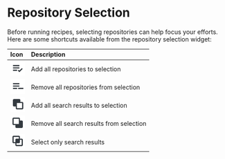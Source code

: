 # Repository Selection

Before running recipes, selecting repositories can help focus your efforts. Here are some shortcuts available from the repository selection widget:

| Icon | Description |
| :--- | :--- |
| ![Add all repositories to selection ](../.gitbook/assets/select-all.png) | Add all repositories to selection |
| ![Remove all repositories from selection](../.gitbook/assets/remove-all.png) | Remove all repositories from selection |
| ![Add all search results to current repository selection](../.gitbook/assets/add-selected.png) | Add all search results to selection |
| ![Remove all search results from current repository selection](../.gitbook/assets/remove-selected.png) | Remove all search results from selection |
| ![Only select repositories from search results](../.gitbook/assets/select-only.png) | Select only search results |


